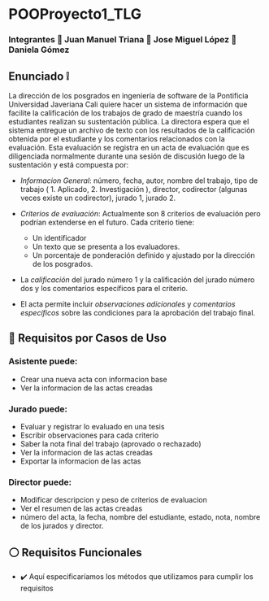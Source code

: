 # POOProyecto1_TLG

### Integrantes :adult: Juan Manuel Triana :adult: Jose Miguel López :woman: Daniela Gómez
 
## Enunciado :grey_exclamation:	

La dirección de los posgrados en ingeniería de software de la Pontificia Universidad Javeriana Cali quiere hacer un sistema de información que facilite la calificación de los trabajos de grado de maestría cuando los estudiantes realizan su sustentación pública. La directora espera que el sistema entregue un archivo de texto con los resultados de la 
calificación obtenida por el estudiante y los comentarios relacionados con la evaluación. Esta evaluación se registra en un acta de evaluación que es diligenciada normalmente durante una sesión de discusión luego de la sustentación  y está compuesta por:

- *Informacion General*: número, fecha, autor, nombre del trabajo, tipo de trabajo ( 1. Aplicado, 2. Investigación ), director, 
codirector (algunas veces existe un codirector), jurado 1, jurado 2.

- *Criterios de evaluación*: Actualmente son 8 criterios de evaluación pero podrían extenderse en el futuro. Cada criterio tiene:
    - Un identificador
    - Un texto que se presenta a los evaluadores.
    - Un porcentaje de ponderación definido y ajustado por la dirección de los posgrados.

- La *calificación* del jurado número 1 y la calificación del jurado número dos y los comentarios específicos para el criterio. 

- El acta permite incluir *observaciones adicionales* y *comentarios específicos* sobre las condiciones para la aprobación del trabajo final.

## :speech_balloon: Requisitos por Casos de Uso
### Asistente puede:
-	Crear una nueva acta con informacion base 
-	Ver la informacion de las actas creadas
### Jurado puede:
-	Evaluar y registrar lo evaluado en una tesis
-	Escribir observaciones para cada criterio
-	Saber la nota final del trabajo (aprovado o rechazado)
-	Ver la informacion de las actas creadas
- Exportar la informacion de las actas
### Director puede:
-	Modificar descripcion y peso de criterios de evaluacion
-	Ver el resumen de las actas creadas 
  - número del acta, la fecha, nombre del estudiante, estado, nota, nombre de los jurados y director.

## :white_circle: Requisitos Funcionales
-	:heavy_check_mark: Aquí especificaríamos los métodos que utilizamos para cumplir los requisitos



